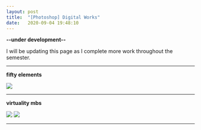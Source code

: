 ```yaml
---
layout: post
title:  "[Photoshop] Digital Works"
date:   2020-09-04 19:48:10
---
```

**--under development--**

I will be updating this page as I complete more work throughout the semester.

-----------------------------------------------------------

**fifty elements**

<img src="https://i.imgur.com/bUeaZJ7.jpg">

-----------------------------------------------------------

**virtuality mbs**

<img src="https://i.imgur.com/hpVkOoL.png">
<img src="https://i.imgur.com/Qr4gwbq.png">

-----------------------------------------------------------

